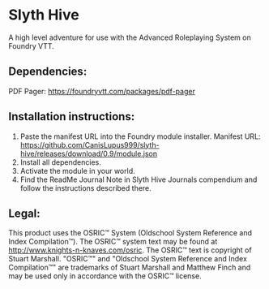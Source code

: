 # Slyth Hive
A high level adventure for use with the Advanced Roleplaying System on Foundry VTT.

## Dependencies:
PDF Pager: https://foundryvtt.com/packages/pdf-pager

## Installation instructions:
1. Paste the manifest URL into the Foundry module installer.
Manifest URL: https://github.com/CanisLupus999/slyth-hive/releases/download/0.9/module.json
2. Install all dependencies.
3. Activate the module in your world.
4. Find the ReadMe Journal Note in Slyth Hive Journals compendium and follow the instructions described there.

## Legal:
This product uses the OSRIC™ System (Oldschool System Reference and Index Compilation™). The OSRIC™ system text may be found at http://www.knights-n-knaves.com/osric. The OSRIC™ text is copyright of Stuart Marshall. "OSRIC™" and "Oldschool System Reference and Index Compilation™" are trademarks of Stuart Marshall and Matthew Finch and may be used only in accordance with the OSRIC™ license.
